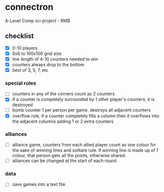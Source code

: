 # connectron
A-Level Comp sci project - RMB

## checklist
- [x] 0-10 players
- [x] 6x6 to 100x100 grid size
- [x] line length of 4-10 counters needed to win
- [x] counters always drop to the bottom
- [x] best of 3, 5, 7, etc

### special rules
- [ ] counters in any of the corners count as 2 counters
- [x] if a counter is completely surrounded by 1 other player's counters, it is destroyed 
- [ ] bomb counter 1 per person per game. destroys all adjacent counters
- [x] overflow rule, if a counter completely fills a column then it overflows into the adjacent columns adding 1 or 2 extra counters

### alliances
- [ ] alliance game, counters from each allied player count as one colour for the sake of winning lines and solitare rule. if winning line is made up of 1 colour, that person gets all the points, otherwise shared.
- [ ] alliances can be changed at the start of each round

### data
- [ ] save games into a text file.